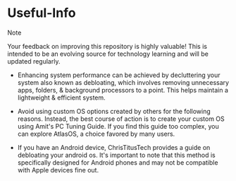 # Useful-Info

> [!NOTE]
Your feedback on improving this repository is highly valuable! This is intended to be an evolving source for technology learning and will be updated regularly.

- Enhancing system performance can be achieved by decluttering your system also known as debloating, which involves removing unnecessary apps, folders, & background processors to a point. This helps maintain a lightweight & efficient system.

- Avoid using custom OS options created by others for the following reasons. Instead, the best course of action is to create your custom OS using Amit's PC Tuning Guide. If you find this guide too complex, you can explore AtlasOS, a choice favored by many users.

- If you have an Android device, ChrisTitusTech provides a guide on debloating your android os. It's important to note that this method is specifically designed for Android phones and may not be compatible with Apple devices fine out.
